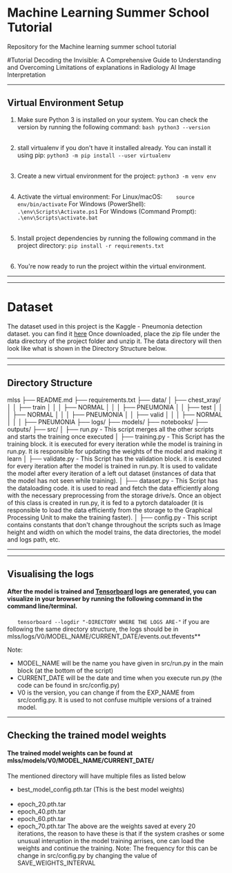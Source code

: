 # Machine Learning Summer School Tutorial
Repository for the Machine learning summer school tutorial 

#Tutorial 
Decoding the Invisible: A Comprehensive Guide to Understanding and Overcoming Limitations of explanations in Radiology AI Image Interpretation

---

## Virtual Environment Setup

1. Make sure Python 3 is installed on your system. You can check the version by running the following command:
   ```bash python3 --version``` <br/><br/>

2. stall virtualenv if you don't have it installed already. You can install it using pip:
    ```python3 -m pip install --user virtualenv```  <br/><br/>

3. Create a new virtual environment for the project:
    ```python3 -m venv env``` <br/><br/>

4. Activate the virtual environment:
        For Linux/macOS:
            &nbsp;&nbsp;&nbsp;&nbsp;&nbsp;&nbsp; ```source env/bin/activate``` 
        For Windows (PowerShell):
            &nbsp;&nbsp;&nbsp;&nbsp;&nbsp;&nbsp; ```.\env\Scripts\Activate.ps1```
        For Windows (Command Prompt):
            &nbsp;&nbsp;&nbsp;&nbsp;&nbsp;&nbsp; ```.\env\Scripts\activate.bat``` <br/><br/>

5. Install project dependencies by running the following command in the project directory:
    ```pip install -r requirements.txt``` <br/><br/>

6. You're now ready to run the project within the virtual environment.


---
---
# Dataset
The dataset used in this project is the Kaggle - Pneumonia detection dataset. you can find it [here](https://www.kaggle.com/datasets/paultimothymooney/chest-xray-pneumonia)
Once downloaded, place the zip file under the data directory of the project folder and unzip it. The data directory will then look like what is shown in the Directory Structure below.

---
---
## Directory Structure

mlss
├── README.md
├── requirements.txt
├── data/
│   ├── chest_xray/
│   │   ├── train
│   │   │   ├── NORMAL
│   │   │   ├── PNEUMONIA
│   │   ├── test
│   │   │   ├── NORMAL
│   │   │   ├── PNEUMONIA
│   │   ├── valid
│   │   │   ├── NORMAL
│   │   │   ├── PNEUMONIA
├── logs/
├── models/
├── notebooks/
├── outputs/
├── src/
│   ├── run.py - This script merges all the other scripts and starts the training once executed
│   ├── training.py - This Script has the training block. it is executed for every iteration while the model is training in run.py. It is responsible for updating the weights of the model and making it learn
│   ├── validate.py - This Script has the validation block. it is executed for every iteration after the model is trained in run.py. It is used to validate the model after every iteration of a left out dataset (instances of data that the model has not seen while training).
│   ├── dataset.py - This Script has the dataloading code. it is used to read and fetch the data efficiently along with the necessary preprocessing from the storage drive/s. Once an object of this class is created in run.py, it is fed to a pytorch dataloader (it is responsible to load the data efficiently from the storage to the Graphical Processing Unit to make the training faster).
│   ├── config.py - This script contains constants that don't change throughout the scripts such as Image height and width on which the model trains, the data directories, the model and logs path, etc.


---
---
## Visualising the logs
#### After the model is trained and [Tensorboard](https://pytorch.org/docs/stable/tensorboard.html) logs are generated, you can visualize in your browser by running the following command in the command line/terminal.
&nbsp;&nbsp;&nbsp;&nbsp;&nbsp;&nbsp;```tensorboard --logdir "-DIRECTORY WHERE THE LOGS ARE-"```
if you are following the same directory structure, the logs should be in mlss/logs/V0/MODEL_NAME/CURRENT_DATE/events.out.tfevents**

Note: 
- MODEL_NAME will be the name you have given in src/run.py in the main block (at the bottom of the script)
- CURRENT_DATE will be the date and time when you execute run.py (the code can be found in src/config.py)
- V0 is the version, you can change if from the EXP_NAME from src/config.py. It is used to not confuse multiple versions of a trained model.

---

## Checking the trained model weights
#### The trained model weights can be found at mlss/models/V0/MODEL_NAME/CURRENT_DATE/

The mentioned directory will have multiple files as listed below
- best_model_config.pth.tar (This is the best model weights) </br></br>
- epoch_20.pth.tar
- epoch_40.pth.tar
- epoch_60.pth.tar
- epoch_70.pth.tar
The above are the weights saved at every 20 iterations, the reason to have these is that if the system crashes or some unusual interuption in the model training arrises, one can load the weights and continue the training. 
Note: The frequency for this can be change in src/config.py by changing the value of SAVE_WEIGHTS_INTERVAL